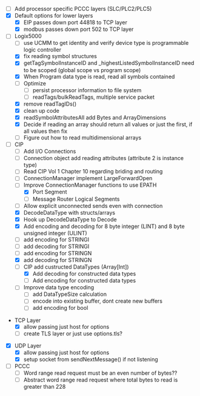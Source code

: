 - [ ] Add processor specific PCCC layers (SLC/PLC2/PLC5)
- [X] Default options for lower layers
  - [X] EIP passes down port 44818 to TCP layer
  - [X] modbus passes down port 502 to TCP layer
- [ ] Logix5000
  - [ ] use UCMM to get identity and verify device type is programmable logic controller
  - [X] fix reading symbol structures
  - [X] getTagSymbolInstanceID and _highestListedSymbolInstanceID need to be scoped (global scope vs program scope)
  - [X] When Program data type is read, read all symbols contained
  - [ ] Optimize
    - [ ] persist processor information to file system
    - [ ] readTags/bulkReadTags, multiple service packet
  - [X] remove readTagIDs()
  - [X] clean up code
  - [X] readSymbolAttributesAll add Bytes and ArrayDimensions
  - [X] Decide if reading an array should return all values or just the first, if all values then fix
  - [ ] Figure out how to read multidimensional arrays
- [ ] CIP
  - [ ] Add I/O Connections
  - [ ] Connection object add reading attributes (attribute 2 is instance type)
  - [ ] Read CIP Vol 1 Chapter 10 regarding briding and routing
  - [ ] ConnectionManager implement LargeForwardOpen
  - [ ] Improve ConnectionManager functions to use EPATH
    - [X] Port Segment
    - [ ] Message Router Logical Segments
  - [ ] Allow explicit unconnected sends even with connection
  - [X] DecodeDataType with structs/arrays
  - [X] Hook up DecodeDataType to Decode
  - [X] Add encoding and decoding for 8 byte integer (LINT) and 8 byte unsigned integer (ULINT)
  - [ ] add encoding for STRINGI
  - [ ] add decoding for STRINGI
  - [ ] add encoding for STRINGN
  - [X] add decoding for STRINGN
  - [ ] CIP add custructed DataTypes (Array[Int])
    - [X] Add decoding for constructed data types
    - [ ] Add encoding for constructed data types
  - [ ] Improve data type encoding
    - [ ] add DataTypeSize calculation
    - [ ] encode into existing buffer, dont create new buffers
    - [ ] add encoding for bool
- TCP Layer
  - [X] allow passing just host for options
  - [ ] create TLS layer or just use options.tls?
- [X] UDP Layer
  - [X] allow passing just host for options
  - [X] setup socket from sendNextMessage() if not listening
- [ ] PCCC
  - [ ] Word range read request must be an even number of bytes??
  - [ ] Abstract word range read request where total bytes to read is greater than 228